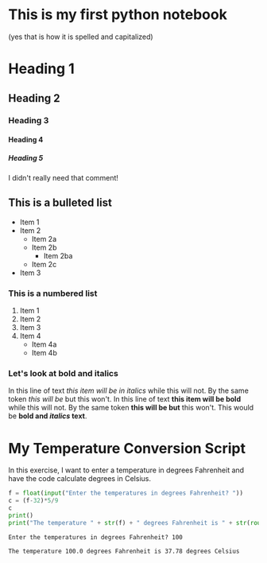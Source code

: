 
# This is my first python notebook
(yes that is how it is spelled and capitalized)


# Heading 1
## Heading 2
### Heading 3
#### Heading 4
##### Heading 5
I didn't really need that comment!

## This is a bulleted list
* Item 1
* Item 2
    * Item 2a
    * Item 2b
        * Item 2ba
    * Item 2c
* Item 3

### This is a numbered list
1. Item 1
2. Item 2
7. Item 3
15. Item 4
    * Item 4a
    * Item 4b
    

### Let's look at bold and italics
In this line of text *this item will be in italics* while this will not. By the same token _this will be_ but this won't. In this line of text **this item will be bold** while this will not. By the same token __this will be but__ this won't. This would be **bold and *italics* text**.

# My Temperature Conversion Script
In this exercise, I want to enter a temperature in degrees Fahrenheit and have the code calculate degrees in Celsius.


```python
f = float(input("Enter the temperatures in degrees Fahrenheit? "))
c = (f-32)*5/9
c
print()
print("The temperature " + str(f) + " degrees Fahrenheit is " + str(round((c),2)) + " degrees Celsius") 
```

    Enter the temperatures in degrees Fahrenheit? 100
    
    The temperature 100.0 degrees Fahrenheit is 37.78 degrees Celsius



```python

```

